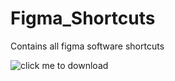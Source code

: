 # Figma_Shortcuts
Contains all figma software shortcuts

![click me to download ](https://github.com/BroLetsCodeIt/Figma_Shortcuts/assets/113767803/77a79a13-eb36-4e84-a844-39995415fde5)
